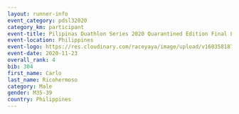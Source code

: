```yaml
--- 
layout: runner-info 
event_category: pdsl32020 
category_km: participant 
event-title: Pilipinas Duathlon Series 2020 Quarantined Edition Final Leg  
event-location: Philippines 
event-logo: https://res.cloudinary.com/raceyaya/image/upload/v1603581872/41E92198-22DE-4F19-946A-F3E262850A63_n9inde.png 
event-date: 2020-11-23 
overall_rank: 4
bib: 304
first_name: Carlo
last_name: Ricohermoso
category: Male
gender: M35-39
country: Philippines
--- 
```

